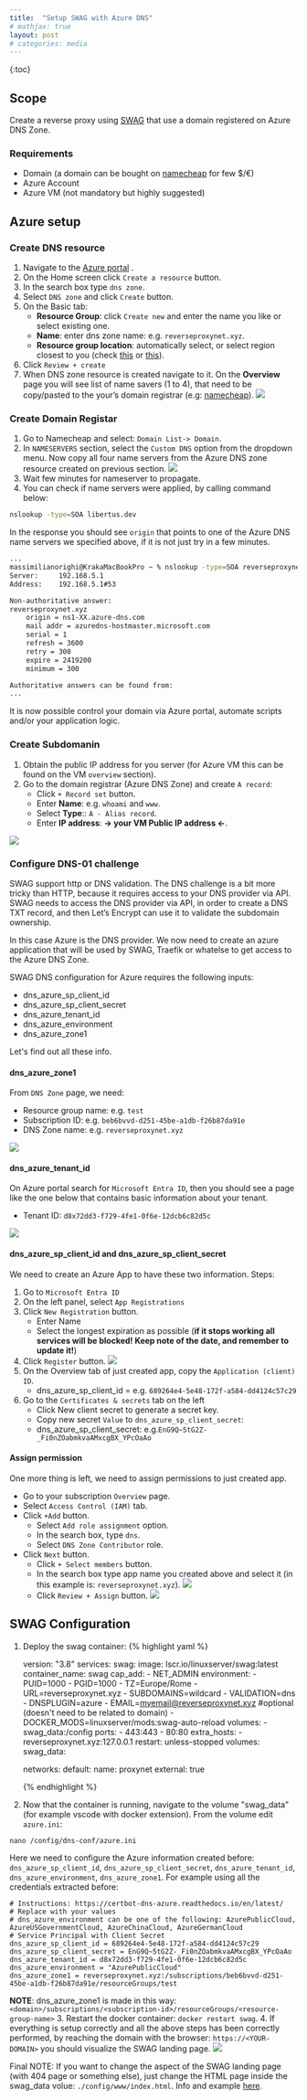 ```yaml
---
title:  "Setup SWAG with Azure DNS"
# mathjax: true
layout: post
# categories: media
---
```


{:toc}
## Scope
Create a reverse proxy using [SWAG](https://hub.docker.com/r/linuxserver/swag) that use a domain registered on Azure DNS Zone.

### Requirements
- Domain (a domain can be bought on [namecheap](https://www.namecheap.com/) for few $/€)
- Azure Account
- Azure VM (not mandatory but highly suggested)


## Azure setup

### Create DNS resource
1. Navigate to the [Azure portal](https://portal.azure.com/) .
2. On the Home screen click `Create a resource` button.
3. In the search box type `dns zone`.
4. Select `DNS zone` and click `Create` button.
5. On the Basic tab:
   - **Resource Group**: click `Create new` and enter the name you like or select existing one.
   - **Name**: enter dns zone name: e.g. `reverseproxynet.xyz`.
   - **Resource group location**: automatically select, or select region closest to you (check [this](https://infrastructuremap.microsoft.com/explore) or [this](https://build5nines.com/map-azure-regions/)).
6. Click `Review + create`
7. When DNS zone resource is created navigate to it. On the **Overview** page you will see list of name savers (1 to 4), that need to be copy/pasted to the your’s domain registrar (e.g: [namecheap](https://www.namecheap.com/)).
![](/assets/images/images_2024-02-10-azure-swag/dns_zone_example.png)


### Create Domain Registar
1. Go to Namecheap and select: `Domain List-> Domain`.
2. In `NAMESERVERS` section, select the `Custom DNS` option from the dropdown menu. Now copy all four name servers from the Azure DNS zone resource created on previous section.
![](/assets/images/images_2024-02-10-azure-swag/namecheap.png)
3. Wait few minutes for nameserver to propagate.
4. You can check if name servers were applied, by calling command below:
```bash
nslookup -type=SOA libertus.dev
```
In the response you should see `origin` that points to one of the Azure DNS name servers we specified above, if it is not just try in a few minutes.

```bash
...
massimilianorighi@KrakaMacBookPro ~ % nslookup -type=SOA reverseproxynet.xyz
Server:		192.168.5.1
Address:	192.168.5.1#53

Non-authoritative answer:
reverseproxynet.xyz
	origin = ns1-XX.azure-dns.com
	mail addr = azuredns-hostmaster.microsoft.com
	serial = 1
	refresh = 3600
	retry = 300
	expire = 2419200
	minimum = 300

Authoritative answers can be found from:
...
```

It is now possible control your domain via Azure portal, automate scripts and/or your application logic.

### Create Subdomanin
1. Obtain the public IP address for you server (for Azure VM this can be found on the VM `overview` section).
2. Go to the domain registrar (Azure DNS Zone) and create `A record`:
   - Click `+ Record set` button.
   - Enter **Name**: e.g. `whoami` and `www`.
   - Select **Type**:: `A - Alias record`.
   - Enter **IP address**: **-> your VM Public IP address <-**.

![](/assets/images/images_2024-02-10-azure-swag/a_record.png)

### Configure DNS-01 challenge
SWAG support http or DNS validation. The DNS challenge is a bit more tricky than HTTP, because it requires access to your DNS provider via API. SWAG needs to access the DNS provider via API, in order to create a DNS TXT record, and then Let’s Encrypt can use it to validate the subdomain ownership.

In this case Azure is the DNS provider. We now need to create an azure application that will be used by SWAG, Traefik or whatelse to get access to the Azure DNS Zone.

SWAG DNS configuration for Azure requires the following inputs:
- dns_azure_sp_client_id
- dns_azure_sp_client_secret
- dns_azure_tenant_id
- dns_azure_environment
- dns_azure_zone1

Let's find out all these info.
#### dns_azure_zone1
From `DNS Zone` page, we need:
- Resource group name: e.g. `test`
- Subscription ID: e.g. `beb6bvvd-d251-45be-a1db-f26b87da91e`
- DNS Zone name: e.g. `reverseproxynet.xyz`

![](/assets/images/images_2024-02-10-azure-swag/subscriptionid.png)

#### dns_azure_tenant_id
On Azure portal search for `Microsoft Entra ID`, then you should see a page like the one below that contains basic information about your tenant.
- Tenant ID: `d8x72dd3-f729-4fe1-0f6e-12dcb6c82d5c`

![](/assets/images/images_2024-02-10-azure-swag/tenantid.png)

#### dns_azure_sp_client_id and dns_azure_sp_client_secret
We need to create an Azure App to have these two information.
Steps:
1. Go to `Microsoft Entra ID`
2. On the left panel, select `App Registrations`
3. Click `New Registration` button.
   - Enter Name
   - Select the longest expiration as possible (**if it stops working all services will be blocked! Keep note of the date, and remember to update it!**)
4. Click `Register` button.
![](/assets/images/images_2024-02-10-azure-swag/register_an_app.png)
5. On the Overview tab of just created app, copy the `Application (client) ID`.
   - dns_azure_sp_client_id = e.g. `689264e4-5e48-172f-a584-dd4124c57c29`
6. Go to the `Certificates & secrets` tab on the left
   - Click New client secret to generate a secret key.
   - Copy new secret `Value` to `dns_azure_sp_client_secret`:
   - dns_azure_sp_client_secret: e.g.`EnG9Q~5tG2Z-_Fi0nZOabmkvaAMxcgBX_YPcOaAo`

#### Assign permission
One more thing is left, we need to assign permissions to just created app.
- Go to your subscription `Overview` page.
- Select `Access Control (IAM)` tab.
- Click `+Add` button.
  - Select `Add role assignment` option.
  - In the search box, type `dns`.
  - Select `DNS Zone Contributor` role.
- Click `Next` button.
  - Click `+ Select members` button.
  - In the search box type app name you created above and select it (in this example is: `reverseproxynet.xyz`).
![](/assets/images/images_2024-02-10-azure-swag/dns_contributor_app.png)
  - Click `Review + Assign` button.
![](/assets/images/images_2024-02-10-azure-swag/app_role_assigned.png)

## SWAG Configuration

1. Deploy the swag container:
    {% highlight yaml %}

    version: "3.8"
    services:
        swag:
            image: lscr.io/linuxserver/swag:latest
            container_name: swag
            cap_add:
               - NET_ADMIN
            environment:
               - PUID=1000
               - PGID=1000
               - TZ=Europe/Rome
               - URL=reverseproxynet.xyz
               - SUBDOMAINS=wildcard
               - VALIDATION=dns
               - DNSPLUGIN=azure
               - EMAIL=<myemail@reverseproxynet.xyz> #optional (doesn't need to be related to domain)
               - DOCKER_MODS=linuxserver/mods:swag-auto-reload
            volumes:
               - swag_data:/config
            ports:
               - 443:443
               - 80:80
            extra_hosts:
               - reverseproxynet.xyz:127.0.0.1
            restart: unless-stopped
    volumes:
        swag_data:

    networks:
        default:
            name: proxynet
            external: true

    {% endhighlight %}
2. Now that the container is running, navigate to the volume "swag_data" (for example vscode with docker extension). From the volume edit `azure.ini`:
```
nano /config/dns-conf/azure.ini
```
Here we need to configure the Azure information created before: `dns_azure_sp_client_id`, `dns_azure_sp_client_secret`, `dns_azure_tenant_id`, `dns_azure_environment`, `dns_azure_zone1`.
For example using all the credentials extracted before:
```
# Instructions: https://certbot-dns-azure.readthedocs.io/en/latest/
# Replace with your values
# dns_azure_environment can be one of the following: AzurePublicCloud, AzureUSGovernmentCloud, AzureChinaCloud, AzureGermanCloud
# Service Principal with Client Secret
dns_azure_sp_client_id = 689264e4-5e48-172f-a584-dd4124c57c29
dns_azure_sp_client_secret = EnG9Q~5tG2Z-_Fi0nZOabmkvaAMxcgBX_YPcOaAo
dns_azure_tenant_id = d8x72dd3-f729-4fe1-0f6e-12dcb6c82d5c
dns_azure_environment = "AzurePublicCloud"
dns_azure_zone1 = reverseproxynet.xyz:/subscriptions/beb6bvvd-d251-45be-a1db-f26b87da91e/resourceGroups/test
```

**NOTE**: dns_azure_zone1 is made in this way: `<domain>/subscriptions/<subscription-id>/resourceGroups/<resource-group-name>`
3. Restart the docker container: `docker restart swag`.
4. If everything is setup correctly and all the above steps has been correctly performed, by reaching the domain with the browser: `https://<YOUR-DOMAIN>` you should visualize the SWAG landing page.
![](/assets/images/images_2024-02-10-azure-swag/swag_landing_page.png)

Final NOTE: If you want to change the aspect of the SWAG landing page (with 404 page or something else), just change the HTML page inside the swag_data volue: `./config/www/index.html`.
Info and example [here](https://libertus.dev/posts/configure-traefik-to-use-custom-domain/part2/).
